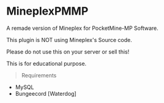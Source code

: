 # MineplexPMMP
A remade version of Mineplex for PocketMine-MP Software.

This plugin is NOT using Mineplex's Source code.

Please do not use this on your server or sell this!

This is for educational purpose.

> Requirements
* MySQL
* Bungeecord [Waterdog] 
